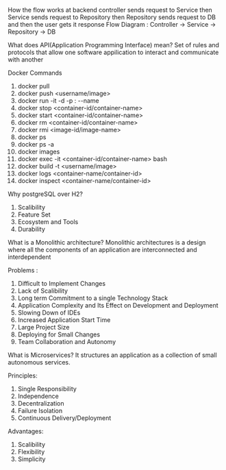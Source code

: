 How the flow works at backend 
controller sends request to Service then Service sends request to Repository then Repository sends request to DB and then the user gets it response
Flow Diagram : Controller → Service → Repository → DB

What does API(Application Programming Interface) mean?
Set of rules and protocols that allow one software appilication to interact and communicate with another

Docker Commands
1) docker pull <image>
2) docker push <username/image>
3) docker run -it -d -p <host-port>:<container-port> --name <name> <image>
4) docker stop <container-id/container-name>
5) docker start <container-id/container-name>
6) docker rm <container-id/container-name>
7) docker rmi <image-id/image-name>
8) docker ps
9) docker ps -a
10) docker images
11) docker exec -it <container-id/container-name> bash
12) docker build -t <username/image>
13) docker logs <container-name/container-id>
14) docker inspect <container-name/container-id>

Why postgreSQL over H2?
1) Scalibility
2) Feature Set
3) Ecosystem and Tools
4) Durability

What is a Monolithic architecture?
Monolithic architectures is a design where all the components of an application are interconnected and interdependent

Problems : 
1) Difficult to Implement Changes
2) Lack of Scalibility
3) Long term Commitment to a single Technology Stack
4) Application Complexity and Its Effect on Development and Deployment
5) Slowing Down of IDEs
6) Increased Application Start Time
7) Large Project Size
8) Deploying for Small Changes
9) Team Collaboration and Autonomy

What is Microservices?
It structures an application as a collection of small autonomous services.

Principles: 
1) Single Responsibility 
2) Independence
3) Decentralization
4) Failure Isolation
5) Continuous Delivery/Deployment
   
Advantages:
1) Scalibility
2) Flexibility
3) Simplicity

